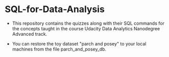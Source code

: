 # SQL-for-Data-Analysis

- This repository contains the quizzes along with their SQL commands for the concepts taught in the course Udacity Data Analytics Nanodegree Advanced track.

- You can restore the toy dataset "parch and posey" to your local machines from the file parch_and_posey_db.

